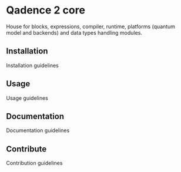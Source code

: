 # Qadence 2 core

House for blocks, expressions, compiler, runtime, platforms (quantum model and backends) and data types handling modules.

## Installation
Installation guidelines

## Usage
Usage guidelines

## Documentation
Documentation guidelines

## Contribute
Contribution guidelines
